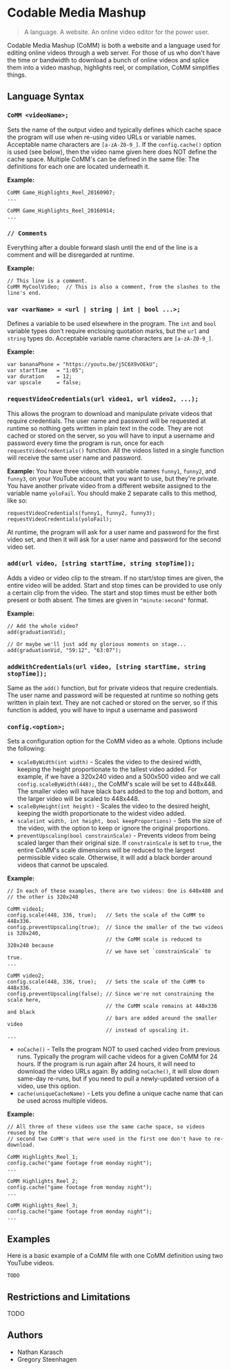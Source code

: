 # Codable Media Mashup

> A language. A website. An online video editor for the power user.

Codable Media Mashup (CoMM) is both a website and a language used for editing
online videos through a web server. For those of us who don't have the
time or bandwidth to download a bunch of online videos and splice them
into a video mashup, highlights reel, or compilation, CoMM simplifies things.


## Language Syntax

### `CoMM <videoName>;`
Sets the name of the output video and typically defines which cache space the
program will use when re-using video URLs or variable names. Acceptable name
characters are `[a-zA-Z0-9_]`. If the `config.cache()` option is used (see
below), then the video name given here does NOT define the cache space. Multiple
CoMM's can be defined in the same file: The definitions for each one are located
underneath it.

**Example:**
```
CoMM Game_Highlights_Reel_20160907;
...

CoMM Game_Highlights_Reel_20160914;
...
```

### `// Comments`
Everything after a double forward slash until the end of the line is a comment
and will be disregarded at runtime.

**Example:**
```
// This line is a comment.
CoMM MyCoolVideo;  // This is also a comment, from the slashes to the line's end.
```

### `var <varName> = <url | string | int | bool ...>;`
Defines a variable to be used elsewhere in the program. The `int` and `bool`
variable types don't require enclosing quotation marks, but the `url` and
`string` types do. Acceptable variable name characters are `[a-zA-Z0-9_]`.

**Example:**
```
var bananaPhone = "https://youtu.be/j5C6X9vOEkU";
var startTime   = "1:05";
var duration    = 12;
var upscale     = false;
```

### `requestVideoCredentials(url video1, url video2, ...);`
This allows the program to download and manipulate private videos that require
credentials. The user name and password will be requested at runtime so nothing
gets written in plain text in the code. They are not cached or stored on the
server, so you will have to input a username and password every time the 
program is run, once for each `requestVideoCredentials()` function. All the 
videos listed in a single function will receive the same user name and password.

**Example:** You have three videos, with variable names `funny1`, `funny2`, and
`funny3`, on your YouTube account that you want to use, but they're private.
You have another private video from a different website assigned to the variable
name `yoloFail`. You should make 2 separate calls to this method, like so:

```
requestVideoCredentials(funny1, funny2, funny3);
requestVideoCredentials(yoloFail);
```

At runtime, the program will ask for a user name and password for the first video
set, and then it will ask for a user name and password for the second video set.

### `add(url video, [string startTime, string stopTime]);`
Adds a video or video clip to the stream. If no start/stop times are given, the
entire video will be added. Start and stop times can be provided to use only a
certain clip from the video. The start and stop times must be either both present
or both absent. The times are given in `"minute:second"` format.

**Example:**
```
// Add the whole video?
add(graduationVid);

// Or maybe we'll just add my glorious moments on stage...
add(graduationVid, "59:12", "63:07");
```

### `addWithCredentials(url video, [string startTime, string stopTime]);`
Same as the `add()` function, but for private videos that require credentials.
The user name and password will be requested at runtime so nothing gets
written in plain text. They are not cached or stored on the server, so if this
function is added, you will have to input a username and password 

### `config.<option>;`
Sets a configuration option for the CoMM video as a whole. Options include
the following:

- `scaleByWidth(int width)` - Scales the video to the desired width, keeping the
  height proportionate to the tallest video added. For example, if we have a
  320x240 video and a 500x500 video and we call `config.scaleByWidth(448);`,
  the CoMM's scale will be set to 448x448. The smaller video will have black
  bars added to the top and bottom, and the larger video will be scaled to 448x448.
- `scaleByHeight(int height)` - Scales the video to the desired height, keeping
  the width proportionate to the widest video added.
- `scale(int width, int height, bool keepProportions)` - Sets the size of the
  video, with the option to keep or ignore the original proportions. 
- `preventUpscaling(bool constrainScale)` - Prevents videos from being scaled
  larger than their original size. If `constrainScale` is set to `true`, the
  entire CoMM's scale dimensions will be reduced to the largest permissible
  video scale. Otherwise, it will add a black border around videos that cannot
  be upscaled.

**Example:**
```
// In each of these examples, there are two videos: One is 640x480 and
// the other is 320x240

CoMM video1;
config.scale(448, 336, true);   // Sets the scale of the CoMM to 448x336.
config.preventUpscaling(true);  // Since the smaller of the two videos is 320x240,
                                // the CoMM scale is reduced to 320x240 because
                                // we have set `constrainScale` to true.
...

CoMM video2;
config.scale(448, 336, true);   // Sets the scale of the CoMM to 448x336.
config.preventUpscaling(false); // Since we're not constraining the scale here,
                                // the CoMM scale remains at 448x336 and black
                                // bars are added around the smaller video
                                // instead of upscaling it.
...
```

- `noCache()` - Tells the program NOT to used cached video from previous runs.
  Typically the program will cache videos for a given CoMM for 24 hours. If the
  program is run again after 24 hours, it will need to download the video URLs
  again. By adding `noCache()`, it will slow down same-day re-runs, but if you
  need to pull a newly-updated version of a video, use this option.
- `cache(uniqueCacheName)` - Lets you define a unique cache name that can be
  used across multiple videos.
  
**Example:**
```
// All three of these videos use the same cache space, so videos reused by the
// second two CoMM's that were used in the first one don't have to re-download.

CoMM Highlights_Reel_1;
config.cache("game footage from monday night");
...

CoMM Highlights_Reel_2;
config.cache("game footage from monday night");
...

CoMM Highlights_Reel_3;
config.cache("game footage from monday night");
...
```

## Examples

Here is a basic example of a CoMM file with one CoMM definition using two
YouTube videos.

```
TODO
```

## Restrictions and Limitations

TODO

## Authors

- Nathan Karasch
- Gregory Steenhagen
